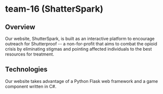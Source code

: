 # team-16 (ShatterSpark)

## Overview
Our website, ShutterSpark, is built as an interactive platform to encourage outreach for Shutterproof -- a non-for-profit that aims to combat the opioid crisis by eliminating stigmas and pointing affected individuals to the best resources for treatment.

## Technologies
Our website takes advantage of a Python Flask web framework and a game component written in C#.